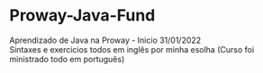 # Proway-Java-Fund
Aprendizado de Java na Proway - Inicio 31/01/2022
<br>Sintaxes e exercicios todos em inglês por minha esolha (Curso foi ministrado todo em português)
